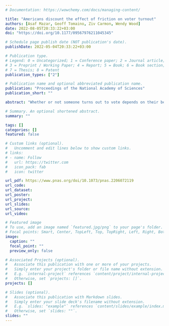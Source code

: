 ```yaml
---
# Documentation: https://wowchemy.com/docs/managing-content/

title: "Americans discount the effect of friction on voter turnout"
authors: [Asaf Mazar, Geoff Tomaino, Ziv Carmon, Wendy Wood]
date: 2022-08-05T20:33:22+03:00
doi: "https://doi.org/10.1177/09567976211045345"

# Schedule page publish date (NOT publication's date).
publishDate: 2022-05-04T20:33:22+03:00

# Publication type.
# Legend: 0 = Uncategorized; 1 = Conference paper; 2 = Journal article;
# 3 = Preprint / Working Paper; 4 = Report; 5 = Book; 6 = Book section;
# 7 = Thesis; 8 = Patent
publication_types: ["2"]

# Publication name and optional abbreviated publication name.
publication: "Proceedings of the National Academy of Sciences"
publication_short: ""

abstract: "Whether or not someone turns out to vote depends on their beliefs (such as partisanship or sense of civic duty) and on friction—external barriers such as long travel distance to the polls. In this exploratory study, we tested whether people underestimate the effect of friction on turnout and overestimate the effect of beliefs. We surveyed a representative sample of eligible US voters before and after the 2020 election (n = 1,280). Participants’ perceptions consistently underemphasized friction and overemphasized beliefs (mean d = 0.94). In participants’ open-text explanations, 91% of participants listed beliefs, compared with just 12% that listed friction. In contrast, turnout was shaped by beliefs only slightly more than friction. The actual belief-friction difference was about one-fourth the size of participants’ perceptions (d = 0.24). This bias emerged across a range of survey measures (open- and close-ended; other- and self-judgments) and was implicated in downstream consequences such as support for friction-imposing policies and failing to plan one’s vote."

# Summary. An optional shortened abstract.
summary: ""

tags: []
categories: []
featured: false

# Custom links (optional).
#   Uncomment and edit lines below to show custom links.
# links:
# - name: Follow
#   url: https://twitter.com
#   icon_pack: fab
#   icon: twitter

url_pdf: https://www.pnas.org/doi/10.1073/pnas.2206072119
url_code:
url_dataset:
url_poster:
url_project:
url_slides:
url_source:
url_video:

# Featured image
# To use, add an image named `featured.jpg/png` to your page's folder.
# Focal points: Smart, Center, TopLeft, Top, TopRight, Left, Right, BottomLeft, Bottom, BottomRight.
image:
  caption: ""
  focal_point: ""
  preview_only: false

# Associated Projects (optional).
#   Associate this publication with one or more of your projects.
#   Simply enter your project's folder or file name without extension.
#   E.g. `internal-project` references `content/project/internal-project/index.md`.
#   Otherwise, set `projects: []`.
projects: []

# Slides (optional).
#   Associate this publication with Markdown slides.
#   Simply enter your slide deck's filename without extension.
#   E.g. `slides: "example"` references `content/slides/example/index.md`.
#   Otherwise, set `slides: ""`.
slides: ""
---
```

